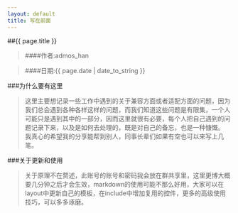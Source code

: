 ```yaml
---
layout: default
title: 写在前面
---
```


##{{ page.title }}

>####作者:admos_han 

>####日期:{{ page.date | date_to_string }}

###为什么要有这里

> 这里主要想记录一些工作中遇到的关于兼容方面或者适配方面的问题，因为我们总会遇到各种各样这样的问题，而我们知道这些问题是有限集，一个人可能只是遇到其中的一部分，因而这里就很有必要，每个人把自己遇到的问题记录下来，以及是如何去处理的，既是对自己的备忘，也是一种慷慨。
>我真心的希望我的分享能帮到别人，同事长辈们如果有空也可以来写上几笔。

###关于更新和使用

>关于原理不在赘述，此账号的账号和密码我会放在群共享里，这里更博大概要几分钟之后才会生效，markdown的使用可能不那么好用，大家可以在layout中更新自己的模板，在include中增加复用的控件，更多的高级使用技巧，可以多多琢磨。
